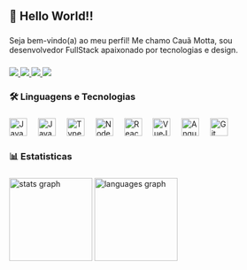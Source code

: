 <h2 align="left">👋 Hello World!!</h2>

###

<p align="left">Seja bem-vindo(a) ao meu perfil! Me chamo Cauã Motta, sou desenvolvedor FullStack apaixonado por tecnologias e design.</p>

###

<div align="left">
  <a href="https://cauamotta-portfolio.vercel.app" target="_blank">
    <img src="https://custom-icon-badges.demolab.com/badge/Portfólio-00A8CC?style=for-the-badge&logo=computer&logoColor=white" />
  </a>
  <a href="https://www.linkedin.com/in/ocauamotta" target="_blank">
    <img src="https://custom-icon-badges.demolab.com/badge/LinkedIn-0077B5?style=for-the-badge&logo=linkedin&logoColor=white" />
  </a>
  <a href="https://www.instagram.com/ocauamotta" target="_blank">
    <img src="https://custom-icon-badges.demolab.com/badge/Instagram-E4405F?style=for-the-badge&logo=instagram&logoColor=white" />
  </a>
  <a href="mailto:ocauamotta@gmail.com" target="_blank">
    <img src="https://custom-icon-badges.demolab.com/badge/Email-D14836?style=for-the-badge&logo=gmail&logoColor=white" />
  </a>
</div>

###

<h3 align="left">🛠️ Linguagens e Tecnologias</h3>

###

<div align="left">
  <img alt="Java" title="Java" width="32px" src="https://cdn.jsdelivr.net/gh/devicons/devicon@latest/icons/java/java-original.svg" />
  <img width="12" />
  <img alt="JavaScript" title="JavaScript" width="32px" src="https://cdn.jsdelivr.net/gh/devicons/devicon@latest/icons/javascript/javascript-original.svg" />
  <img width="12" />
  <img alt="TypeScript" title="TypeScript" width="32px" src="https://cdn.jsdelivr.net/gh/devicons/devicon@latest/icons/typescript/typescript-original.svg" />
  <img width="12" />
  <img alt="NodeJS" title="NodeJS" width="32px" src="https://cdn.jsdelivr.net/gh/devicons/devicon@latest/icons/nodejs/nodejs-original-wordmark.svg" />
  <img width="12" />
  <img alt="React" title="React" width="32px" src="https://cdn.jsdelivr.net/gh/devicons/devicon@latest/icons/react/react-original.svg" />
  <img width="12" />
  <img alt="VueJS" title="VueJS" width="32px" src="https://cdn.jsdelivr.net/gh/devicons/devicon@latest/icons/vuejs/vuejs-original.svg" />
  <img width="12" />
  <img alt="Angular" title="Angular" width="32px" src="https://cdn.jsdelivr.net/gh/devicons/devicon@latest/icons/angular/angular-original.svg" />
  <img width="12" />
  <img alt="Git" title="Git" width="32px" src="https://cdn.jsdelivr.net/gh/devicons/devicon@latest/icons/git/git-original.svg" />
</div>

###

<h3 align="left">📊 Estatisticas</h3>

###

<div align="left">
  <img src="https://github-readme-stats.vercel.app/api?username=cauamotta&hide_title=false&hide_rank=false&show_icons=true&include_all_commits=true&count_private=true&disable_animations=false&theme=dark&locale=pt-br&hide_border=true&order=1" height="150" alt="stats graph"  />
  <img src="https://github-readme-stats.vercel.app/api/top-langs?username=cauamotta&locale=pt-br&hide_title=false&layout=compact&card_width=320&langs_count=5&theme=dark&hide_border=true&order=2" height="150" alt="languages graph"  />
</div>

###
